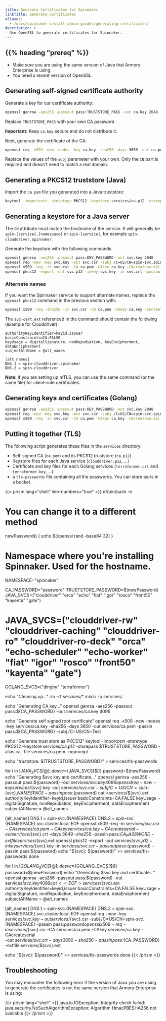 ```yaml
---
title: Generate Certificates for Spinnaker
linkTitle: Generate Certificates
aliases:
  - /docs/spinnaker-install-admin-guides/generating-certificates/
description: >
  Use OpenSSL to generate certificates for Spinnaker.
---
```


## {{% heading "prereq" %}}

* Make sure you are using the same version of Java that Armory Enterprise is using
* You need a recent version of OpenSSL.

## Generating self-signed certificate authority

Generate a key for our certificate authority:

```bash
openssl genrsa -aes256 -passout pass:TRUSTSTORE_PASS -out ca.key 2048
```

Replace `TRUSTSTORE_PASS` with your own CA password.

**Important:** Keep `ca.key` secure and do not distribute it.

Next, generate the certificate of the CA:

```bash
openssl req -x509 -new -nodes -key ca.key -sha256 -days 3650 -out ca.pem -passin pass:TRUSTSTORE_PASS -subj /C=US/ST=California/O=Acme Corp/OU=Devops/CN=mydomain.com
```

Replace the values of the `subj` parameter with your own. Only the `CN` part is required and doesn't need to match a real domain.

## Generating a PKCS12 truststore (Java)

Import the `ca.pem` file you generated into a Java truststore:

```bash
keytool -importcert -storetype PKCS12 -keystore services/ca.p12 -storepass TRUSTSTORE_PASS -alias ca -file ca.pem -noprompt
```

## Generating a keystore for a Java server

The `CN` attribute must match the hostname of the service. It will generally be `spin-[service].[namespace]` or `spin-[service]`, for example `spin-clouddriver.spinnaker`.

Generate the keystore with the following commands:

```bash
openssl genrsa -aes256 -passout pass:KEY_PASSWORD -out svc.key 2048
openssl req -new -key svc.key -out svc.csr -subj /C=US/CN=spin-svc.spinnaker -passin pass:KEY_PASSWORD
openssl x509 -req -in svc.csr -CA ca.pem -CAkey ca.key -CAcreateserial -out svc.crt -days 3649 -sha256 -passin pass:TRUSTSTORE_PASS
openssl pkcs12 -export -out svc.p12 -inkey svc.key -in svc.crt -passout pass:KEY_PASSWORD -passin pass:KEY_PASSWORD
```

### Alternate names

If you want the Spinnaker service to support alternate names, replace the `openssl pkcs12` command in the previous section with:

```bash
openssl x509 -req -sha256 -in svc.csr -CA ca.pem -CAkey ca.key -CAcreateserial -out svc.crt -days 3650 -extfile svc-cert.ext -passin pass:TRUSTSTORE_PASS
```

The `svc-cert.ext` referenced in the command should contain the following (example for Clouddriver):

```
authorityKeyIdentifier=keyid,issuer
basicConstraints=CA:FALSE
keyUsage = digitalSignature, nonRepudiation, keyEncipherment, dataEncipherment
subjectAltName = @alt_names

[alt_names]
DNS.1 = spin-clouddriver.spinnaker
DNS.2 = spin-clouddriver
```

**Note**: If you are setting up mTLS, you can use the same command (or the same file) for client-side certificates.


## Generating keys and certificates (Golang)

```bash
openssl genrsa -aes256 -passout pass:KEY_PASSWORD -out svc.key 2048
openssl req -new -key svc.key -out svc.csr -subj /C=US/CN=spin-svc.spinnaker -passin pass:KEY_PASSWORD
openssl x509 -req -in svc.csr -CA ca.pem -CAkey ca.key -CAcreateserial -out svc.crt -days 3650 -sha256 -passin pass:TRUSTSTORE_PASS
```


## Putting it together (TLS)

The following script generates these files in the `services` directory:
- Self-signed CA (`ca.pem`) and its PKCS12 truststore (`ca.p12`)
- Keystore files for each Java service (`clouddriver.p12`, ...)
- Certificate and key files for each Golang services (`terraformer.crt` and `terraformer.key`, ...)
- a `tls-passwords` file containing all the passwords. You can store as-is in a bucket.


{{< prism lang="shell" line-numbers="true" >}}
#!/bin/bash -e

# You can change it to a different method
newPassword() {
  echo $(openssl rand -base64 32)
}

# Namespace where you're installing Spinnaker. Used for the hostname.
NAMESPACE="spinnaker"

CA_PASSWORD="password"
TRUSTSTORE_PASSWORD=$(newPassword)
JAVA_SVCS=("clouddriver" "orca" "echo" "fiat" "igor" "rosco" "front50" "kayenta" "gate")
# JAVA_SVCS=("clouddriver-rw" "clouddriver-caching" "clouddriver-ro" "clouddriver-ro-deck" "orca" "echo-scheduler" "echo-worker" "fiat" "igor" "rosco" "front50" "kayenta" "gate")
GOLANG_SVCS=("dinghy" "terraformer")

echo "Cleaning up..."
rm -rf services/*
mkdir -p services/

echo "Generating CA key..."
openssl genrsa -aes256 -passout pass:${CA_PASSWORD} -out services/ca.key 4096

echo "Generate self signed root certificate"
openssl req -x509 -new -nodes -key services/ca.key -sha256 -days 3650 -out services/ca.pem -passin pass:${CA_PASSWORD} -subj /C=US/CN=Test

echo "Generate trust store as PKCS12"
keytool -importcert -storetype PKCS12 -keystore services/ca.p12 -storepass $TRUSTSTORE_PASSWORD -alias ca -file services/ca.pem -noprompt

echo "truststore: ${TRUSTSTORE_PASSWORD}" > services/tls-passwords

for i in ${!JAVA_SVCS[@]};
do
  svc=${JAVA_SVCS[$i]}
  password=$(newPassword)
  echo "Generating $svc key and certificate..."
  openssl genrsa -aes256 -passout pass:${password} -out services/${svc}.key 4096
  openssl req -new -key services/${svc}.key -out services/${svc}.csr -subj /C=US/CN=spin-${svc}.${NAMESPACE} -passin pass:${password}
  cat <<EOF>services/${svc}.ext
authorityKeyIdentifier=keyid,issuer
basicConstraints=CA:FALSE
keyUsage = digitalSignature, nonRepudiation, keyEncipherment, dataEncipherment
subjectAltName = @alt_names

[alt_names]
DNS.1 = spin-${svc}.${NAMESPACE}
DNS.2 = spin-${svc}.${NAMESPACE}.svc.cluster.local
EOF
  openssl x509 -req -in services/${svc}.csr -CA services/ca.pem -CAkey services/ca.key -CAcreateserial -out services/${svc}.crt -days 3649 -sha256 -passin pass:${CA_PASSWORD} -extfile services/${svc}.ext
  openssl pkcs12 -export -out services/${svc}.p12 -inkey services/${svc}.key -in services/${svc}.crt -passout pass:${password} -passin pass:${password}
  echo "${svc}: ${password}" >> services/tls-passwords
done


for i in ${!GOLANG_SVCS[@]};
do
  svc=${GOLANG_SVCS[$i]}
  password=$(newPassword)
  echo "Generating $svc key and certificate..."
  openssl genrsa -aes256 -passout pass:${password} -out services/${svc}.key 4096
  cat <<EOF>services/${svc}.ext
authorityKeyIdentifier=keyid,issuer
basicConstraints=CA:FALSE
keyUsage = digitalSignature, nonRepudiation, keyEncipherment, dataEncipherment
subjectAltName = @alt_names

[alt_names]
DNS.1 = spin-${svc}.${NAMESPACE}
DNS.2 = spin-${svc}.${NAMESPACE}.svc.cluster.local
EOF
  openssl req -new -key services/${svc}.key -out services/${svc}.csr -subj /C=US/CN=spin-${svc}.${NAMESPACE} -passin pass:${password}
  openssl x509 -req -in services/${svc}.csr -CA services/ca.pem -CAkey services/ca.key -CAcreateserial \
    -out services/${svc}.crt -days 3650 -sha256 -passin pass:${CA_PASSWORD} -extfile services/${svc}.ext

  echo "${svc}: ${password}" >> services/tls-passwords
done
{{< /prism >}}

## Troubleshooting

You may encounter the following error if the version of Java you are using to generate the certificates is not the same version that Armory Enterprise is using:

{{< prism lang="shell" >}}
java.io.IOException: Integrity check failed: java.security.NoSuchAlgorithmException: Algorithm HmacPBESHA256 not available
{{< /prism >}}